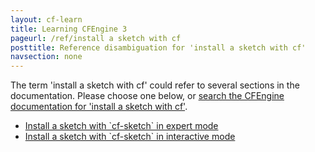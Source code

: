 ```yaml
---
layout: cf-learn
title: Learning CFEngine 3
pageurl: /ref/install a sketch with cf
posttitle: Reference disambiguation for 'install a sketch with cf'
navsection: none
---
```


The term 'install a sketch with cf' could refer to several sections in the documentation. Please choose one below, or
[search the CFEngine documentation for 'install a sketch with cf'](http://docs.cfengine.com/latest/search.html?q=install+a+sketch+with+cf).

- [Install a sketch with \`cf-sketch\` in expert mode](http://docs.cfengine.com/latest/guide-design-center-configure-sketches-community-design-center-advanced.html#install-a-sketch-with-cf-sketch-in-expert-mode)
- [Install a sketch with \`cf-sketch\` in interactive mode](http://docs.cfengine.com/latest/guide-design-center-configure-sketches-community-design-center-advanced.html#install-a-sketch-with-cf-sketch-in-interactive-mode)
